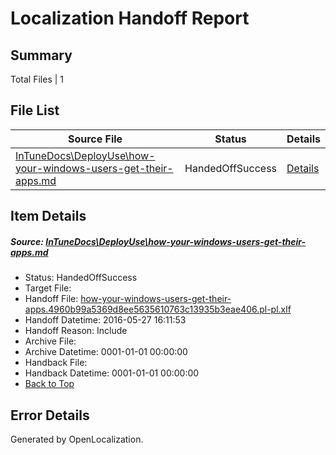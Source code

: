 # <a name='report-top'></a> Localization Handoff Report

## Summary
 Total Files | 1

## File List
 Source File | Status | Details 
 ----------- | ------ | ------- 
 [InTuneDocs\DeployUse\how-your-windows-users-get-their-apps.md](https://github.com/Microsoft/IntuneDocs-pr/blob/9d867202b8b3cc5e6ed77d97bcfddce2beabdd40/InTuneDocs/DeployUse/how-your-windows-users-get-their-apps.md) | HandedOffSuccess | [Details](#f226ea2a7be64ef759f61c61903bb0dc964c141053)

## Item Details
##### <a name='f226ea2a7be64ef759f61c61903bb0dc964c141053'></a> Source: [InTuneDocs\DeployUse\how-your-windows-users-get-their-apps.md](https://github.com/Microsoft/IntuneDocs-pr/blob/9d867202b8b3cc5e6ed77d97bcfddce2beabdd40/InTuneDocs/DeployUse/how-your-windows-users-get-their-apps.md)
* Status: HandedOffSuccess
* Target File: 
* Handoff File: [how-your-windows-users-get-their-apps.4960b99a5369d8ee5635610763c13935b3eae406.pl-pl.xlf](https://github.com/Microsoft/EM.handoff/blob/28695fc6e97b32b9c20cc0895192c2cb9e485a41/ol-handoff/Microsoft/IntuneDocs-pr.pl-pl/master/how-your-windows-users-get-their-apps.4960b99a5369d8ee5635610763c13935b3eae406.pl-pl.xlf)
* Handoff Datetime: 2016-05-27 16:11:53
* Handoff Reason: Include
* Archive File: 
* Archive Datetime: 0001-01-01 00:00:00
* Handback File: 
* Handback Datetime: 0001-01-01 00:00:00
* [Back to Top](#report-top)


## Error Details

Generated by OpenLocalization.
